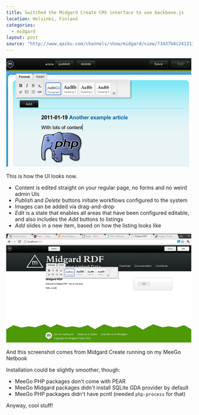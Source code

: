 ```yaml
---
title: Switched the Midgard Create CMS interface to use backbone.js
location: Helsinki, Finland
categories:
  - midgard
layout: post
source: "http://www.qaiku.com/channels/show/midgard/view/73437b8c241311e097f3a77e0d84bb72bb72/"
---
```

![Create UI](/files/37e421f424a911e09f00eb8d996c453d453d.png)

This is how the UI looks now.

* Content is edited straight on your regular page, no forms and no weird admin UIs
* _Publish_ and _Delete_ buttons initiate workflows configured to the system
* Images can be added via drag-and-drop
* _Edit_ is a state that enables all areas that have been configured editable, and also includes the _Add_ buttons to listings
* _Add_ slides in a new item, based on how the listing looks like

![Create UI on MeeGo netbook](/files/a9a87750259311e091ace3fde88a59745974.png)

And this screenshot comes from Midgard Create running on my MeeGo Netbook

Installation could be slightly smoother, though:

* MeeGo PHP packages don't come with PEAR
* MeeGo Midgard packages didn't install SQLite GDA provider by default
* MeeGo PHP packages didn't have pcntl (needed `php-process` for that)

Anyway, cool stuff! 
